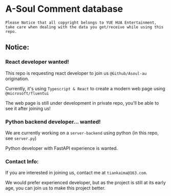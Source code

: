 # A-Soul Comment database

```text
Please Notice that all copyright belongs to YUE HUA Entertainment,
take care when dealing with the data you get/receive while using this repo. 
```

## Notice:

### React developer wanted!

This repo is requesting react developer to join us `@Github/Asoul-au` origination.

Currently, it's using `Typescript & React` to create a modern web page using `@microsoft/fluentui`

The web page is still under development in private repo, you'll be able to see it after joining us!

### Python backend developer... wanted!

We are currently working on a `server-backend` using python (in this repo, see `server.py`)

Python developer with FastAPI experience is wanted.

### Contact Info:

If you are interested in joining us, contact me at `tiankaima@163.com`.

We would prefer experienced developer, but as the project is still at its early age, you can join us to make this
project better.